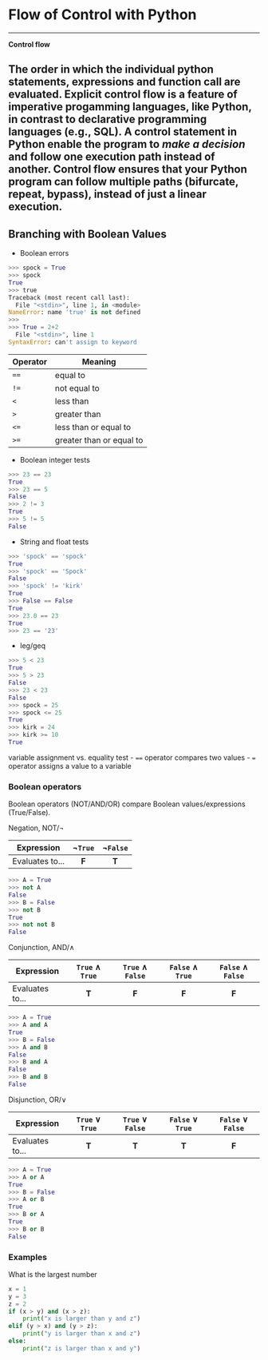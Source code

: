 # Flow of Control with Python #

---
**Control flow**

The order in which the individual python statements, expressions and function call are evaluated. Explicit control flow is a feature of imperative progamming languages, like Python, in contrast to declarative programming languages (e.g., SQL). A control statement in Python enable the program to _make a decision_ and follow one execution path instead of another. Control flow ensures that your Python program can follow multiple paths (bifurcate, repeat, bypass), instead of just a linear execution.
---

## Branching with Boolean Values ##

* Boolean errors

```py
>>> spock = True
>>> spock
True
>>> true
Traceback (most recent call last):
  File "<stdin>", line 1, in <module>
NameError: name 'true' is not defined
>>>
>>> True = 2+2
  File "<stdin>", line 1
SyntaxError: can't assign to keyword
```

| Operator | Meaning |
| - | - |
| `==` | equal to|
| `!=` | not equal to|
| `<` | less than |
| `>` | greater than |
| `<=` | less than or equal to |
| `>=` | greater than or equal to |

* Boolean integer tests

```py
>>> 23 == 23
True
>>> 23 == 5
False
>>> 2 != 3
True
>>> 5 != 5
False
```

* String and float tests

```py
>>> 'spock' == 'spock'
True
>>> 'spock' == 'Spock'
False
>>> 'spock' != 'kirk'
True
>>> False == False
True
>>> 23.0 == 23
True
>>> 23 == '23'
```

* leg/geq

```py
>>> 5 < 23
True
>>> 5 > 23
False
>>> 23 < 23
False
>>> spock = 25
>>> spock <= 25
True
>>> kirk = 24
>>> kirk >= 10
True
```

variable assignment vs. equality test
    - `==` operator compares two values
    - `=` operator assigns a value to a variable

### Boolean operators ###

Boolean operators (NOT/AND/OR) compare Boolean values/expressions (True/False).

Negation, NOT/$\lnot$

| Expression | $\lnot$`True` | $\lnot$`False` |
| - | :-: | :-: |
| Evaluates to...  | __F__ | __T__ |

```py
>>> A = True
>>> not A
False
>>> B = False
>>> not B
True
>>> not not B
False
```

Conjunction, AND/$\land$

| Expression | `True` $\land$ `True` | `True` $\land$ `False` | `False` $\land$ `True` | `False` $\land$ `False` |
| - | :-: | :-: | :-: | :-: |
| Evaluates to...  | __T__ | __F__ | __F__ | __F__ |

```py
>>> A = True
>>> A and A
True
>>> B = False
>>> A and B
False
>>> B and A
False
>>> B and B
False
```

Disjunction, OR/$\lor$

| Expression | `True` $\lor$ `True` | `True` $\lor$ `False` | `False` $\lor$ `True` | `False` $\lor$ `False` |
| - | :-: | :-: | :-: | :-: |
| Evaluates to...  | __T__ | __T__ | __T__ | __F__ |

```py
>>> A = True
>>> A or A
True
>>> B = False
>>> A or B
True
>>> B or A
True
>>> B or B
False
```

### Examples

What is the largest number

```py
x = 1
y = 3
z = 2
if (x > y) and (x > z):
    print("x is larger than y and z")
elif (y > x) and (y > z):
    print("y is larger than x and z")
else:
    print("z is larger than x and y")
```


